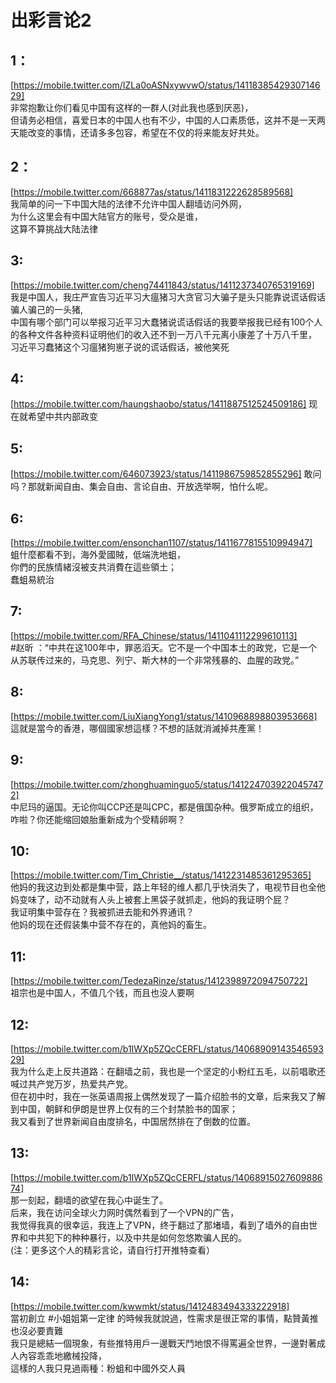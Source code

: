 # 出彩言论2

## 1：
[https://mobile.twitter.com/IZLa0oASNxywvwO/status/1411838542930714629]  
非常抱歉让你们看见中国有这样的一群人(对此我也感到厌恶)，  
但请务必相信，喜爱日本的中国人也有不少，中国的人口素质低，这并不是一天两天能改变的事情，还请多多包容，希望在不仅的将来能友好共处。  

## 2：
[https://mobile.twitter.com/668877as/status/1411831222628589568]  
我简单的问一下中国大陆的法律不允许中国人翻墙访问外网，  
为什么这里会有中国大陆官方的账号，受众是谁，  
这算不算挑战大陆法律  

## 3:
[https://mobile.twitter.com/cheng74411843/status/1411237340765319169]  
我是中国人，我庄严宣告习近平习大瘟猪习大贪官习大骗子是头只能靠说谎话假话骗人骗己的一头猪,  
中国有哪个部门可以举报习近平习大蠢猪说谎话假话的我要举报我已经有100个人的各种文件各种资料证明他们的收入还不到一万八千元离小康差了十万八千里，  
习近平习蠢猪这个习瘟猪狗崽子说的谎话假话，被他笑死  

## 4:
[https://mobile.twitter.com/haungshaobo/status/1411887512524509186]
现在就希望中共内部政变  

## 5:
[https://mobile.twitter.com/646073923/status/1411986759852855296]
敢问吗？那就新闻自由、集会自由、言论自由、开放选举啊，怕什么呢。  

## 6:
[https://mobile.twitter.com/ensonchan1107/status/1411677815510994947]  
蛆什麼都看不到，海外愛國賊，低端洗地蛆，  
你們的民族情緒沒被支共消費在這些領土；  
蠢蛆易統治  

## 7:
[https://mobile.twitter.com/RFA_Chinese/status/1411041112299610113]  
#赵昕 ：“中共在这100年中，罪恶滔天。它不是一个中国本土的政党，它是一个从苏联传过来的，马克思、列宁、斯大林的一个非常残暴的、血腥的政党。”  

## 8:
[https://mobile.twitter.com/LiuXiangYong1/status/1410968898803953668]  
這就是當今的香港，哪個國家想這樣？不想的話就消滅掉共產黨！ 

## 9:
[https://mobile.twitter.com/zhonghuaminguo5/status/1412247039220457472]  
中尼玛的逼国。无论你叫CCP还是叫CPC，都是俄国杂种。俄罗斯成立的组织，咋啦？你还能缩回娘胎重新成为个受精卵啊？  

## 10:
[https://mobile.twitter.com/Tim_Christie__/status/1412231485361295365]  
他妈的我这边到处都是集中营，路上年轻的维人都几乎快消失了，电视节目也全他妈变味了，动不动就有人头上被套上黑袋子就抓走，他妈的我证明个屁？  
我证明集中营存在？我被抓进去能和外界通讯？  
他妈的现在还假装集中营不存在的，真他妈的畜生。  

## 11:
[https://mobile.twitter.com/TedezaRinze/status/1412398972094750722]  
祖宗也是中国人，不值几个钱，而且也没人要啊  

## 12:
[https://mobile.twitter.com/b1IWXp5ZQcCERFL/status/1406890914354659329]  
我为什么走上反共道路：在翻墙之前，我也是一个坚定的小粉红五毛，以前唱歌还喊过共产党万岁，热爱共产党。  
但在初中时，我在一张英语周报上偶然发现了一篇介绍脸书的文章，后来我又了解到中国，朝鲜和伊朗是世界上仅有的三个封禁脸书的国家；  
我又看到了世界新闻自由度排名，中国居然排在了倒数的位置。

## 13:
[https://mobile.twitter.com/b1IWXp5ZQcCERFL/status/1406891502760988674]  
那一刻起，翻墙的欲望在我心中诞生了。  
后来，我在访问全球火力网时偶然看到了一个VPN的广告，  
我觉得我真的很幸运，我连上了VPN，终于翻过了那堵墙，看到了墙外的自由世界和中共犯下的种种暴行，以及中共是如何忽悠欺骗人民的。  
(注：更多这个人的精彩言论，请自行打开推特查看）  

## 14:
[https://mobile.twitter.com/kwwmkt/status/1412483494333222918]  
當初創立 #小姐姐第一定律 的時候我就說過，性需求是很正常的事情，點贊黃推也沒必要責難  
我只是總結一個現象，有些推特用戶一邊戰天鬥地恨不得罵遍全世界，一邊對著成人內容乖乖地繳械投降，  
這樣的人我只見過兩種：粉蛆和中國外交人員
